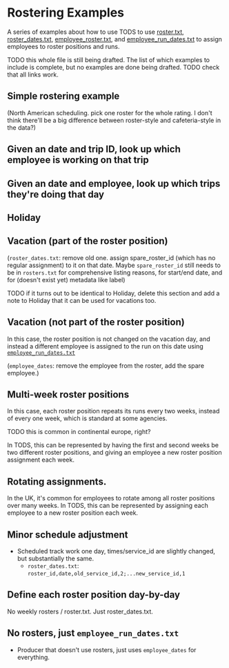 # Rostering Examples

A series of examples about how to use TODS to use [roster.txt](/docs/spec.md#rostertxt), [roster_dates.txt](/docs/spec.md#roster_datestxt), [employee_roster.txt](/docs/spec.md#employee_rostertxt), and [employee_run_dates.txt](/docs/spec.md#employee_run_datestxt) to assign employees to roster positions and runs.

TODO this whole file is still being drafted. The list of which examples to include is complete, but no examples are done being drafted.
TODO check that all links work.

## Simple rostering example

(North American scheduling. pick one roster for the whole rating. I don't think there'll be a big difference between roster-style and cafeteria-style in the data?)

## Given an date and trip ID, look up which employee is working on that trip

## Given an date and employee, look up which trips they're doing that day

## Holiday

## Vacation (part of the roster position)

(`roster_dates.txt`: remove old one. assign spare_roster_id (which has no regular assignment) to it on that date. Maybe `spare_roster_id` still needs to be in `rosters.txt` for comprehensive listing reasons, for start/end date, and for (doesn't exist yet) metadata like label)

TODO if it turns out to be identical to Holiday, delete this section and add a note to Holiday that it can be used for vacations too.

## Vacation (not part of the roster position)

In this case, the roster position is not changed on the vacation day, and instead a different employee is assigned to the run on this date using [`employee_run_dates.txt`](/docs/spec.md#employee_run_datestxt)

(`employee_dates`: remove the employee from the roster, add the spare employee.)

## Multi-week roster positions

In this case, each roster position repeats its runs every two weeks, instead of every one week, which is standard at some agencies.

TODO this is common in continental europe, right?

In TODS, this can be represented by having the first and second weeks be two different roster positions, and giving an employee a new roster position assignment each week.

## Rotating assignments.

In the UK, it's common for employees to rotate among all roster positions over many weeks. In TODS, this can be represented by assigning each employee to a new roster position each week.

## Minor schedule adjustment

- Scheduled track work one day, times/service_id are slightly changed, but substantially the same.
  - `roster_dates.txt`: `roster_id,date,old_service_id,2;...new_service_id,1`

## Define each roster position day-by-day

No weekly rosters / roster.txt. Just roster_dates.txt.

## No rosters, just `employee_run_dates.txt`

- Producer that doesn't use rosters, just uses `employee_dates` for everything.
